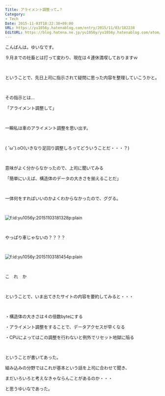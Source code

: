 ```yaml
---
Title: アライメント調整って…？
Category:
- Tech
Date: 2015-11-03T18:22:38+09:00
URL: https://yu1056y.hatenablog.com/entry/2015/11/03/182238
EditURL: https://blog.hatena.ne.jp/yu1056y/yu1056y.hatenablog.com/atom/entry/6653458415126795308
---
```


<p>こんばんは。ゆいなです。</p>
<p>９月までの社畜とは打って変わり、現在は４連休満喫しておりますｗ</p>
<p> </p>
<p>ということで、先日上司に指示されて疑問に思った内容を整理していこうかと。</p>
<p> </p>
<p>その指示とは…</p>
<p>「アライメント調整して」</p>
<p> </p>
<p>一瞬私は車のアライメント調整を思い出す。</p>
<p> </p>
<p>( ˘ω˘).oO(いきなり足回り調整しろってどういうことだ・・・？)</p>
<p> </p>
<p>意味がよく分からなかったので、上司に聞いてみる</p>
<p>「簡単にいえば、構造体のデータの大きさを揃えることだ」</p>
<p> </p>
<p>一体何をすればいいのかよくわからなかったので、ググる。</p>
<p> </p>
<p><img class="hatena-fotolife" title="f:id:yu1056y:20151103181328p:plain" src="http://cdn-ak.f.st-hatena.com/images/fotolife/y/yu1056y/20151103/20151103181328.png" alt="f:id:yu1056y:20151103181328p:plain" /></p>
<p> </p>
<p>やっぱり車じゃないの？？？？</p>
<p> </p>
<p><img class="hatena-fotolife" title="f:id:yu1056y:20151103181454p:plain" src="http://cdn-ak.f.st-hatena.com/images/fotolife/y/yu1056y/20151103/20151103181454.png" alt="f:id:yu1056y:20151103181454p:plain" /></p>
<p> </p>
<p>こ　れ　か</p>
<p> </p>
<p>ということで、いま出てきたサイトの内容を要約してみると・・・</p>
<p> </p>
<p>・構造体の大きさは４の倍数byteにする</p>
<p>・アライメント調整をすることで、データアクセスが早くなる</p>
<p>・CPUによってはこの調整を行わないと例外でリセット地獄に陥る</p>
<p> </p>
<p>ということが書いてあった。</p>
<p>組み込みの分野ではこれが基本という話を上司に合わせて聞き、</p>
<p>まだいろいろと考えなきゃならんことがあるのか・・・</p>
<p>と思うゆいなであった。</p>
<p> </p>
